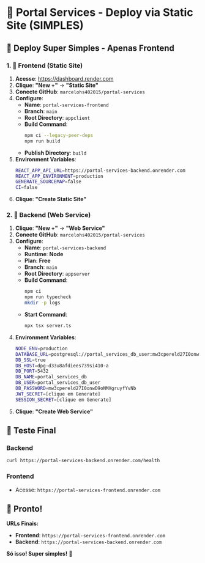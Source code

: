 # 🚀 Portal Services - Deploy via Static Site (SIMPLES)

## 🎯 Deploy Super Simples - Apenas Frontend

### **1. 🎨 Frontend (Static Site)**
1. **Acesse**: https://dashboard.render.com
2. **Clique**: **"New +"** → **"Static Site"**
3. **Conecte GitHub**: `marcelohs402015/portal-services`
4. **Configure**:
   - **Name**: `portal-services-frontend`
   - **Branch**: `main`
   - **Root Directory**: `appclient`
   - **Build Command**: 
     ```bash
     npm ci --legacy-peer-deps
     npm run build
     ```
   - **Publish Directory**: `build`
5. **Environment Variables**:
   ```bash
   REACT_APP_API_URL=https://portal-services-backend.onrender.com
   REACT_APP_ENVIRONMENT=production
   GENERATE_SOURCEMAP=false
   CI=false
   ```
6. **Clique**: **"Create Static Site"**

### **2. 🔧 Backend (Web Service)**
1. **Clique**: **"New +"** → **"Web Service"**
2. **Conecte GitHub**: `marcelohs402015/portal-services`
3. **Configure**:
   - **Name**: `portal-services-backend`
   - **Runtime**: **Node**
   - **Plan**: **Free**
   - **Branch**: `main`
   - **Root Directory**: `appserver`
   - **Build Command**: 
     ```bash
     npm ci
     npm run typecheck
     mkdir -p logs
     ```
   - **Start Command**: 
     ```bash
     npx tsx server.ts
     ```
4. **Environment Variables**:
   ```bash
   NODE_ENV=production
   DATABASE_URL=postgresql://portal_services_db_user:mw3cpereld27I0onwD9oNMXgruyfYvNb@dpg-d33u8afdiees739si410-a.oregon-postgres.render.com/portal_services_db
   DB_SSL=true
   DB_HOST=dpg-d33u8afdiees739si410-a
   DB_PORT=5432
   DB_NAME=portal_services_db
   DB_USER=portal_services_db_user
   DB_PASSWORD=mw3cpereld27I0onwD9oNMXgruyfYvNb
   JWT_SECRET=[clique em Generate]
   SESSION_SECRET=[clique em Generate]
   ```
5. **Clique**: **"Create Web Service"**

## 🧪 Teste Final

### **Backend**
```bash
curl https://portal-services-backend.onrender.com/health
```

### **Frontend**
- Acesse: `https://portal-services-frontend.onrender.com`

## 🎉 Pronto!

**URLs Finais:**
- **Frontend**: `https://portal-services-frontend.onrender.com`
- **Backend**: `https://portal-services-backend.onrender.com`

**Só isso! Super simples!** 🚀
